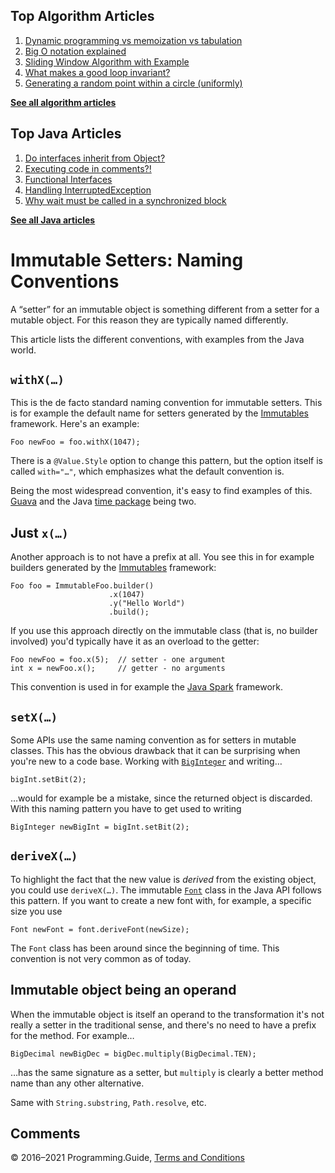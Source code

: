 



## Top Algorithm Articles

1.  [Dynamic programming vs memoization vs tabulation](dynamic-programming-vs-memoization-vs-tabulation.html)
2.  [Big O notation explained](big-o-notation-explained.html)
3.  [Sliding Window Algorithm with Example](sliding-window-example.html)
4.  [What makes a good loop invariant?](what-makes-a-good-loop-invariant.html)
5.  [Generating a random point within a circle (uniformly)](random-point-within-circle.html)

[**See all algorithm articles**](algorithms.html)



## Top Java Articles

1.  [Do interfaces inherit from Object?](java/do-interfaces-inherit-from-object.html)
2.  [Executing code in comments?!](java/executing-code-in-comments.html)
3.  [Functional Interfaces](java/functional-interfaces.html)
4.  [Handling InterruptedException](java/handling-interrupted-exceptions.html)
5.  [Why wait must be called in a synchronized block](java/why-wait-must-be-in-synchronized.html)

[**See all Java articles**](java/index.html)

# Immutable Setters: Naming Conventions

A “setter” for an immutable object is something different from a setter for a mutable object. For this reason they are typically named differently.

This article lists the different conventions, with examples from the Java world.

## `withX(…)`

This is the de facto standard naming convention for immutable setters. This is for example the default name for setters generated by the [Immutables](https://immutables.github.io/) framework. Here's an example:

    Foo newFoo = foo.withX(1047);

There is a `@Value.Style` option to change this pattern, but the option itself is called `with="…"`, which emphasizes what the default convention is.

Being the most widespread convention, it's easy to find examples of this. [Guava](https://github.com/google/guava) and the Java [time package](https://docs.oracle.com/javase/8/docs/api/java/time/package-summary.html) being two.

## Just `x(…)`

Another approach is to not have a prefix at all. You see this in for example builders generated by the [Immutables](https://immutables.github.io/) framework:

    Foo foo = ImmutableFoo.builder()
                          .x(1047)
                          .y("Hello World")
                          .build();

If you use this approach directly on the immutable class (that is, no builder involved) you'd typically have it as an overload to the getter:

    Foo newFoo = foo.x(5);  // setter - one argument
    int x = newFoo.x();     // getter - no arguments

This convention is used in for example the [Java Spark](https://sparkjava.com/) framework.

## `setX(…)`

Some APIs use the same naming convention as for setters in mutable classes. This has the obvious drawback that it can be surprising when you're new to a code base. Working with [`BigInteger`](https://docs.oracle.com/javase/8/docs/api/java/math/BigInteger.html) and writing…

    bigInt.setBit(2);

…would for example be a mistake, since the returned object is discarded. With this naming pattern you have to get used to writing

    BigInteger newBigInt = bigInt.setBit(2);

## `deriveX(…)`

To highlight the fact that the new value is _derived_ from the existing object, you could use `deriveX(…)`. The immutable [`Font`](https://docs.oracle.com/javase/9/docs/api/java/awt/Font.html) class in the Java API follows this pattern. If you want to create a new font with, for example, a specific size you use

    Font newFont = font.deriveFont(newSize);

The `Font` class has been around since the beginning of time. This convention is not very common as of today.

## Immutable object being an operand

When the immutable object is itself an operand to the transformation it's not really a setter in the traditional sense, and there's no need to have a prefix for the method. For example…

    BigDecimal newBigDec = bigDec.multiply(BigDecimal.TEN);

…has the same signature as a setter, but `multiply` is clearly a better method name than any other alternative.

Same with `String.substring`, `Path.resolve`, etc.

## Comments



© 2016–2021 Programming.Guide, [Terms and Conditions](terms-and-conditions.html)
